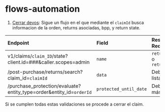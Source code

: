 # flows-automation

1. [Cerrar devos](https://github.com/eespejo1/flows-automation/tree/main/Cerrar_devos): Sigue un flujo en el que mediante el `claimId` busca informacion de la orden, returns asociadas, bpp, y return state.


  | Endpoint | Field | Respuesta Requerida     |
  | :-------- | :------- | :------- | 
  | v1/claims/`claim_ID`/state?client.id=###&caller.scopes=admin | `name` | `return_allowed` o `return_pending` | 
  | /post-purchase/returns/search?claim_id=`claimId`| `data` | Debe ser una lista vacía | 
  | /purchase_protection/evaluate?entity_type=order&entity_id=`orderId`| `protected_until_date` | Deben faltar más de 5 días |

  Si se cumplen todas estas validaciones se procede a cerrar el claim.
